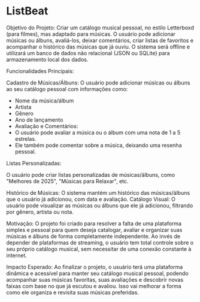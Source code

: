 # ListBeat

Objetivo do Projeto:
Criar um catálogo musical pessoal, no estilo Letterboxd (para filmes), mas adaptado para músicas. O usuário pode adicionar músicas ou álbuns, avaliá-los, deixar comentários, criar listas de favoritos e acompanhar o histórico das músicas que já ouviu. O sistema será offline e utilizará um banco de dados não relacional (JSON ou SQLite) para armazenamento local dos dados.

Funcionalidades Principais:

Cadastro de Músicas/Álbuns: O usuário pode adicionar músicas ou álbuns ao seu catálogo pessoal com informações como:

- Nome da música/álbum
- Artista
- Gênero
- Ano de lançamento
- Avaliação e Comentários:
- O usuário pode avaliar a música ou o álbum com uma nota de 1 a 5 estrelas.
- Ele também pode comentar sobre a música, deixando uma resenha pessoal.

Listas Personalizadas:

O usuário pode criar listas personalizadas de músicas/álbuns, como "Melhores de 2025", "Músicas para Relaxar", etc.

Histórico de Músicas:
O sistema mantém um histórico das músicas/álbuns que o usuário já adicionou, com data e avaliação.
Catálogo Visual:
O usuário pode visualizar as músicas ou álbuns que ele já adicionou, filtrando por gênero, artista ou nota.

Motivação:
O projeto foi criado para resolver a falta de uma plataforma simples e pessoal para quem deseja catalogar, avaliar e organizar suas músicas e álbuns de forma completamente independente. Ao invés de depender de plataformas de streaming, o usuário tem total controle sobre o seu próprio catálogo musical, sem necessitar de uma conexão constante à internet.

Impacto Esperado:
Ao finalizar o projeto, o usuário terá uma plataforma dinâmica e acessível para manter seu catálogo musical pessoal, podendo acompanhar suas músicas favoritas, suas avaliações e descobrir novas faixas com base no que já escutou e avaliou. Isso vai melhorar a forma como ele organiza e revisita suas músicas preferidas.
